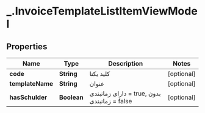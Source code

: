 # _.InvoiceTemplateListItemViewModel

## Properties
Name | Type | Description | Notes
------------ | ------------- | ------------- | -------------
**code** | **String** | کلید یکتا | [optional] 
**templateName** | **String** | عنوان | [optional] 
**hasSchulder** | **Boolean** | دارای زمانبندی = true, بدون زمانبندی = false | [optional] 


